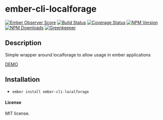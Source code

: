 # ember-cli-localforage

[![Ember Observer Score](http://emberobserver.com/badges/ember-cli-localforage.svg)](http://emberobserver.com/addons/ember-cli-localforage)
[![Build Status](https://travis-ci.org/devotox/ember-cli-localforage.svg)](http://travis-ci.org/devotox/ember-cli-localforage)
[![Coverage Status](https://coveralls.io/repos/github/devotox/mber-localforage/badge.svg)](https://coveralls.io/github/devotox/ember-cli-localforage)
[![NPM Version](https://badge.fury.io/js/ember-cli-localforage.svg)](http://badge.fury.io/js/ember-cli-localforage)
[![NPM Downloads](https://img.shields.io/npm/dm/ember-cli-localforage.svg)](https://www.npmjs.org/package/ember-cli-localforage)
[![Greenkeeper](https://badges.greenkeeper.io/devotox/ember-cli-localforage.svg)](https://greenkeeper.io/)

## Description
Simple wrapper around localforage to allow usage in ember applications

[DEMO](http://devotox.github.io/ember-cli-localforage)

## Installation
* `ember install ember-cli-localforage`

#### License
MIT license.
